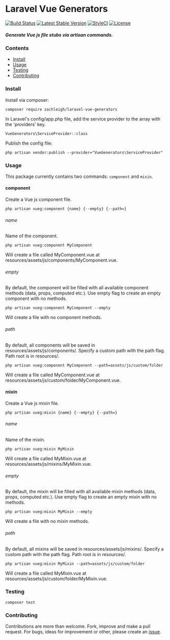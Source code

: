 # Laravel Vue Generators   
[![Build Status](https://travis-ci.org/zachleigh/laravel-vue-generators.svg?branch=master)](https://travis-ci.org/zachleigh/laravel-vue-generators)
[![Latest Stable Version](https://poser.pugx.org/zachleigh/laravel-vue-generators/version.svg)](//packagist.org/packages/zachleigh/laravel-vue-generators)
[![StyleCI](https://styleci.io/repos/73324143/shield?style=flat)](https://styleci.io/repos/72352058)
[![License](https://poser.pugx.org/zachleigh/laravel-vue-generators/license.svg)](//packagist.org/packages/zachleigh/laravel-vue-generators)  
##### Generate Vue js file stubs via artisan commands. 

### Contents
  - [Install](#install)
  - [Usage](#usage)
  - [Testing](#testing)
  - [Contributing](#contributing)

### Install
Install via composer:
```
composer require zachleigh/laravel-vue-generators
```
In Laravel's config/app.php file, add the service provider to the array with the 'providers' key.
```
VueGenerators\ServiceProvider::class
```
Publish the config file:
```
php artisan vendor:publish --provider="VueGenerators\ServiceProvider"
```

### Usage
This package currently contains two commands: `component` and `mixin`.      
#### component
Create a Vue js component file.
```
php artisan vueg:component {name} {--empty} {--path=}
```
###### name
Name of the component.
```
php artisan vueg:component MyComponent
```
Will create a file called MyComponent.vue at resources/assets/js/components/MyComponent.vue.
###### empty
By default, the component will be filled with all available component methods (data, props, computed etc.). Use empty flag to create an empty component with no methods.
```
php artisan vueg:component MyComponent --empty
```
Will create a file with no component methods.
###### path
By default, all components will be saved in resources/assets/js/components/. Specify a custom path with the path flag. Path root is in resources/.
```
php artisan vueg:component MyComponent --path=assets/js/custom/folder
``` 
Will create a file called MyComponent.vue at resources/assets/js/custom/folder/MyComponent.vue.

#### mixin
Create a Vue js mixin file.
```
php artisan vueg:mixin {name} {--empty} {--path=}
```
###### name
Name of the mixin.
```
php artisan vueg:mixin MyMixin
```
Will create a file called MyMixin.vue at resources/assets/js/mixins/MyMixin.vue.
###### empty
By default, the mixin will be filled with all available mixin methods (data, props, computed etc.). Use empty flag to create an empty mixin with no methods.
```
php artisan vueg:mixin MyMixin --empty
```
Will create a file with no mixin methods.
###### path
By default, all mixins will be saved in resources/assets/js/mixins/. Specify a custom path with the path flag. Path root is in resources/.
```
php artisan vueg:mixin MyMixin --path=assets/js/custom/folder
``` 
Will create a file called MyMixin.vue at resources/assets/js/custom/folder/MyMixin.vue.

### Testing
```
composer test
```

### Contributing
Contributions are more than welcome. Fork, improve and make a pull request. For bugs, ideas for improvement or other, please create an [issue](https://github.com/zachleigh/laravel-lang-bundler/issues).
